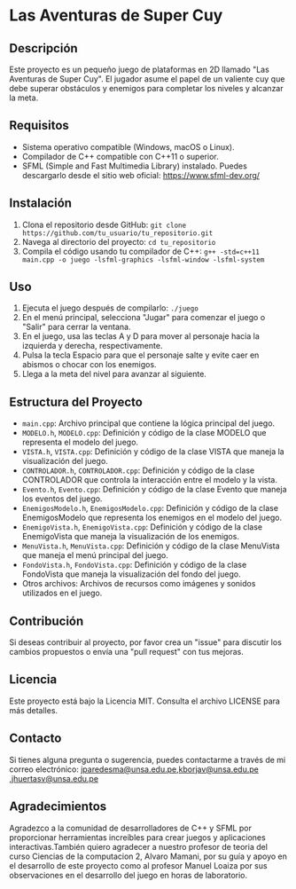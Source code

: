 # Las Aventuras de Super Cuy

## Descripción

Este proyecto es un pequeño juego de plataformas en 2D llamado "Las Aventuras de Super Cuy". El jugador asume el papel de un valiente cuy que debe superar obstáculos y enemigos para completar los niveles y alcanzar la meta.

## Requisitos

- Sistema operativo compatible (Windows, macOS o Linux).
- Compilador de C++ compatible con C++11 o superior.
- SFML (Simple and Fast Multimedia Library) instalado. Puedes descargarlo desde el sitio web oficial: https://www.sfml-dev.org/

## Instalación

1. Clona el repositorio desde GitHub: `git clone https://github.com/tu_usuario/tu_repositorio.git`
2. Navega al directorio del proyecto: `cd tu_repositorio`
3. Compila el código usando tu compilador de C++: `g++ -std=c++11 main.cpp -o juego -lsfml-graphics -lsfml-window -lsfml-system`

## Uso

1. Ejecuta el juego después de compilarlo: `./juego`
2. En el menú principal, selecciona "Jugar" para comenzar el juego o "Salir" para cerrar la ventana.
3. En el juego, usa las teclas A y D para mover al personaje hacia la izquierda y derecha, respectivamente.
4. Pulsa la tecla Espacio para que el personaje salte y evite caer en abismos o chocar con los enemigos.
5. Llega a la meta del nivel para avanzar al siguiente.

## Estructura del Proyecto

- `main.cpp`: Archivo principal que contiene la lógica principal del juego.
- `MODELO.h`, `MODELO.cpp`: Definición y código de la clase MODELO que representa el modelo del juego.
- `VISTA.h`, `VISTA.cpp`: Definición y código de la clase VISTA que maneja la visualización del juego.
- `CONTROLADOR.h`, `CONTROLADOR.cpp`: Definición y código de la clase CONTROLADOR que controla la interacción entre el modelo y la vista.
- `Evento.h`, `Evento.cpp`: Definición y código de la clase Evento que maneja los eventos del juego.
- `EnemigosModelo.h`, `EnemigosModelo.cpp`: Definición y código de la clase EnemigosModelo que representa los enemigos en el modelo del juego.
- `EnemigoVista.h`, `EnemigoVista.cpp`: Definición y código de la clase EnemigoVista que maneja la visualización de los enemigos.
- `MenuVista.h`, `MenuVista.cpp`: Definición y código de la clase MenuVista que maneja el menú principal del juego.
- `FondoVista.h`, `FondoVista.cpp`: Definición y código de la clase FondoVista que maneja la visualización del fondo del juego.
- Otros archivos: Archivos de recursos como imágenes y sonidos utilizados en el juego.

## Contribución

Si deseas contribuir al proyecto, por favor crea un "issue" para discutir los cambios propuestos o envía una "pull request" con tus mejoras.

## Licencia

Este proyecto está bajo la Licencia MIT. Consulta el archivo LICENSE para más detalles.

## Contacto

Si tienes alguna pregunta o sugerencia, puedes contactarme a través de mi correo electrónico: jparedesma@unsa.edu.pe,kborjav@unsa.edu.pe ,jhuertasv@unsa.edu.pe
                                                                                        

## Agradecimientos

Agradezco a la comunidad de desarrolladores de C++ y SFML por proporcionar herramientas increíbles para crear juegos y aplicaciones interactivas.También quiero agradecer a nuestro profesor de teoria del curso Ciencias de la computacion 2, Alvaro Mamani, por su guía y apoyo en el desarrollo de este proyecto como al profesor Manuel Loaiza por sus observaciones en el desarrollo del juego en horas de laboratorio.

